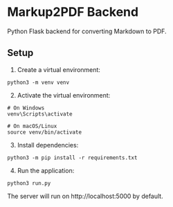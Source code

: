 # Markup2PDF Backend

Python Flask backend for converting Markdown to PDF.

## Setup

1. Create a virtual environment:

```
python3 -m venv venv
```

2. Activate the virtual environment:

```
# On Windows
venv\Scripts\activate

# On macOS/Linux
source venv/bin/activate
```

3. Install dependencies:

```
python3 -m pip install -r requirements.txt
```

4. Run the application:

```
python3 run.py
```

The server will run on http://localhost:5000 by default.
